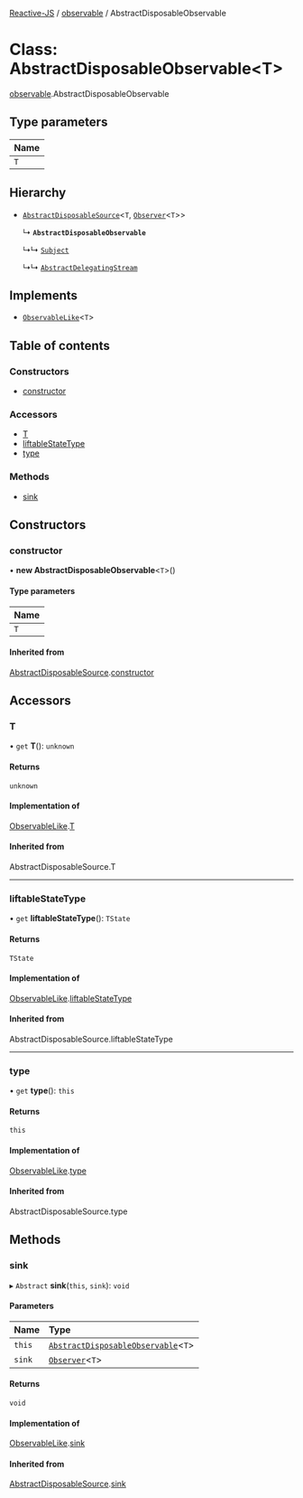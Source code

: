 [Reactive-JS](../README.md) / [observable](../modules/observable.md) / AbstractDisposableObservable

# Class: AbstractDisposableObservable<T\>

[observable](../modules/observable.md).AbstractDisposableObservable

## Type parameters

| Name |
| :------ |
| `T` |

## Hierarchy

- [`AbstractDisposableSource`](source.AbstractDisposableSource.md)<`T`, [`Observer`](observer.Observer.md)<`T`\>\>

  ↳ **`AbstractDisposableObservable`**

  ↳↳ [`Subject`](observable.Subject.md)

  ↳↳ [`AbstractDelegatingStream`](stream.AbstractDelegatingStream.md)

## Implements

- [`ObservableLike`](../interfaces/observable.ObservableLike.md)<`T`\>

## Table of contents

### Constructors

- [constructor](observable.AbstractDisposableObservable.md#constructor)

### Accessors

- [T](observable.AbstractDisposableObservable.md#t)
- [liftableStateType](observable.AbstractDisposableObservable.md#liftablestatetype)
- [type](observable.AbstractDisposableObservable.md#type)

### Methods

- [sink](observable.AbstractDisposableObservable.md#sink)

## Constructors

### constructor

• **new AbstractDisposableObservable**<`T`\>()

#### Type parameters

| Name |
| :------ |
| `T` |

#### Inherited from

[AbstractDisposableSource](source.AbstractDisposableSource.md).[constructor](source.AbstractDisposableSource.md#constructor)

## Accessors

### T

• `get` **T**(): `unknown`

#### Returns

`unknown`

#### Implementation of

[ObservableLike](../interfaces/observable.ObservableLike.md).[T](../interfaces/observable.ObservableLike.md#t)

#### Inherited from

AbstractDisposableSource.T

___

### liftableStateType

• `get` **liftableStateType**(): `TState`

#### Returns

`TState`

#### Implementation of

[ObservableLike](../interfaces/observable.ObservableLike.md).[liftableStateType](../interfaces/observable.ObservableLike.md#liftablestatetype)

#### Inherited from

AbstractDisposableSource.liftableStateType

___

### type

• `get` **type**(): `this`

#### Returns

`this`

#### Implementation of

[ObservableLike](../interfaces/observable.ObservableLike.md).[type](../interfaces/observable.ObservableLike.md#type)

#### Inherited from

AbstractDisposableSource.type

## Methods

### sink

▸ `Abstract` **sink**(`this`, `sink`): `void`

#### Parameters

| Name | Type |
| :------ | :------ |
| `this` | [`AbstractDisposableObservable`](observable.AbstractDisposableObservable.md)<`T`\> |
| `sink` | [`Observer`](observer.Observer.md)<`T`\> |

#### Returns

`void`

#### Implementation of

[ObservableLike](../interfaces/observable.ObservableLike.md).[sink](../interfaces/observable.ObservableLike.md#sink)

#### Inherited from

[AbstractDisposableSource](source.AbstractDisposableSource.md).[sink](source.AbstractDisposableSource.md#sink)

